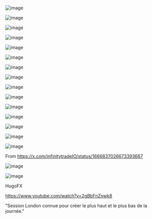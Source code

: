 ![image](https://github.com/user-attachments/assets/829aa06a-6f4e-441e-8b7e-b12ec6afa96f)

![image](https://github.com/user-attachments/assets/722cdbc4-7455-41d9-85c6-da9e86eb5e9e)

![image](https://github.com/user-attachments/assets/5862ac82-8bd2-4efe-81a5-6f449a71027e)

![image](tanja001.png)

![image](tanja002.png)

![image](tanja003.png)

![image](tanja004.png)

![image](tanja005.png)

![image](tanja006.png)

![image](tanja007.png)

![image](tanja008.png)

![image](tanja009.png)

![image](tanja010.png)

![image](tanja011.png)

![image](tanja012.png)



From https://x.com/infinitytradeIO/status/1666837026673393667

![image](ICT2022MentorshipModelFlowCharts01.jpg)

![image](ICT2022MentorshipModelFlowCharts02.jpg)


HugoFX

https://www.youtube.com/watch?v=2gBbFnZnwk8

"Session London connue pour créer le plus haut et le plus bas de la journée."
